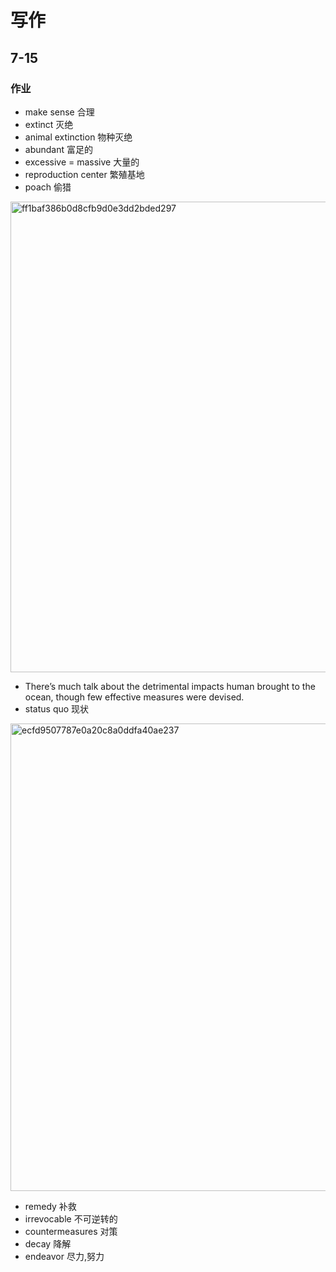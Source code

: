 # 写作
## 7-15
### 作业
- make sense 合理
- extinct 灭绝
- animal extinction 物种灭绝
- abundant 富足的
- excessive = massive 大量的
- reproduction center 繁殖基地  
- poach 偷猎
<img width="753" alt="ff1baf386b0d8cfb9d0e3dd2bded297" src="https://user-images.githubusercontent.com/44770623/179130974-d3ac1a99-e220-4029-a095-ca278e77b217.png">

- There’s much talk about the detrimental impacts human brought to the ocean, though few effective measures were devised.
- status quo 现状
<img width="748" alt="ecfd9507787e0a20c8a0ddfa40ae237" src="https://user-images.githubusercontent.com/44770623/179132063-c1b07904-3947-4729-830a-651220fed68f.png">

- remedy 补救
- irrevocable 不可逆转的
- countermeasures 对策
- decay 降解
- endeavor 尽力,努力
